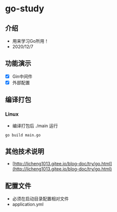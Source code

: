 # go-study

## 介绍
- 用来学习Go所用！
- 2020/12/7

## 功能演示
- [x] Gin中间件
- [x] 外部配置

## 编译打包

### Linux
- 编译打包后 ./main 运行
```shell
go build main.go
```

## 其他技术说明
- [http://licheng1013.gitee.io/blog-doc/try/go.html](http://licheng1013.gitee.io/blog-doc/try/go.html)

## 配置文件
- 必须在启动目录配置相对文件
- application.yml